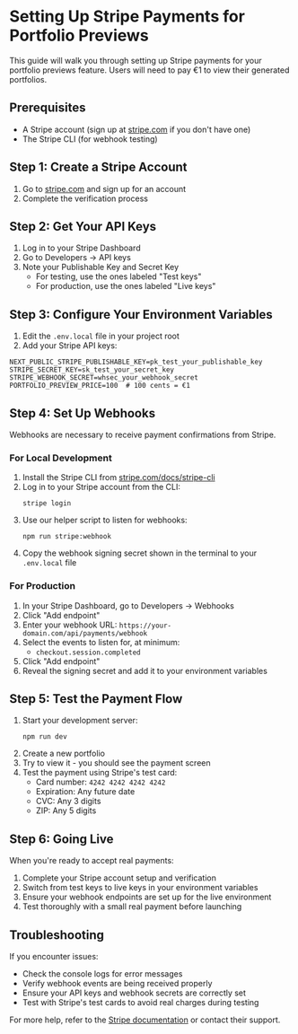 # Setting Up Stripe Payments for Portfolio Previews

This guide will walk you through setting up Stripe payments for your portfolio previews feature. Users will need to pay €1 to view their generated portfolios.

## Prerequisites

- A Stripe account (sign up at [stripe.com](https://stripe.com) if you don't have one)
- The Stripe CLI (for webhook testing)

## Step 1: Create a Stripe Account

1. Go to [stripe.com](https://stripe.com) and sign up for an account
2. Complete the verification process

## Step 2: Get Your API Keys

1. Log in to your Stripe Dashboard
2. Go to Developers → API keys
3. Note your Publishable Key and Secret Key
    - For testing, use the ones labeled "Test keys"
    - For production, use the ones labeled "Live keys"

## Step 3: Configure Your Environment Variables

1. Edit the `.env.local` file in your project root
2. Add your Stripe API keys:

```
NEXT_PUBLIC_STRIPE_PUBLISHABLE_KEY=pk_test_your_publishable_key
STRIPE_SECRET_KEY=sk_test_your_secret_key
STRIPE_WEBHOOK_SECRET=whsec_your_webhook_secret
PORTFOLIO_PREVIEW_PRICE=100  # 100 cents = €1
```

## Step 4: Set Up Webhooks

Webhooks are necessary to receive payment confirmations from Stripe.

### For Local Development

1. Install the Stripe CLI from [stripe.com/docs/stripe-cli](https://stripe.com/docs/stripe-cli)
2. Log in to your Stripe account from the CLI:
   ```
   stripe login
   ```
3. Use our helper script to listen for webhooks:
   ```
   npm run stripe:webhook
   ```
4. Copy the webhook signing secret shown in the terminal to your `.env.local` file

### For Production

1. In your Stripe Dashboard, go to Developers → Webhooks
2. Click "Add endpoint"
3. Enter your webhook URL: `https://your-domain.com/api/payments/webhook`
4. Select the events to listen for, at minimum:
   - `checkout.session.completed`
5. Click "Add endpoint"
6. Reveal the signing secret and add it to your environment variables

## Step 5: Test the Payment Flow

1. Start your development server:
   ```
   npm run dev
   ```
2. Create a new portfolio
3. Try to view it - you should see the payment screen
4. Test the payment using Stripe's test card:
   - Card number: `4242 4242 4242 4242`
   - Expiration: Any future date
   - CVC: Any 3 digits
   - ZIP: Any 5 digits

## Step 6: Going Live

When you're ready to accept real payments:

1. Complete your Stripe account setup and verification
2. Switch from test keys to live keys in your environment variables
3. Ensure your webhook endpoints are set up for the live environment
4. Test thoroughly with a small real payment before launching

## Troubleshooting

If you encounter issues:

- Check the console logs for error messages
- Verify webhook events are being received properly
- Ensure your API keys and webhook secrets are correctly set
- Test with Stripe's test cards to avoid real charges during testing

For more help, refer to the [Stripe documentation](https://stripe.com/docs) or contact their support. 